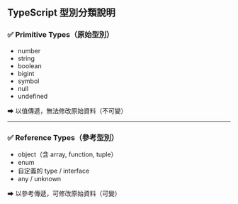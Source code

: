 ## TypeScript 型別分類說明

### ✅ Primitive Types（原始型別）
- number
- string
- boolean
- bigint
- symbol
- null
- undefined

➡ 以值傳遞，無法修改原始資料（不可變）

---

### ✅ Reference Types（參考型別）
- object（含 array, function, tuple）
- enum
- 自定義的 type / interface
- any / unknown

➡ 以參考傳遞，可修改原始資料（可變）